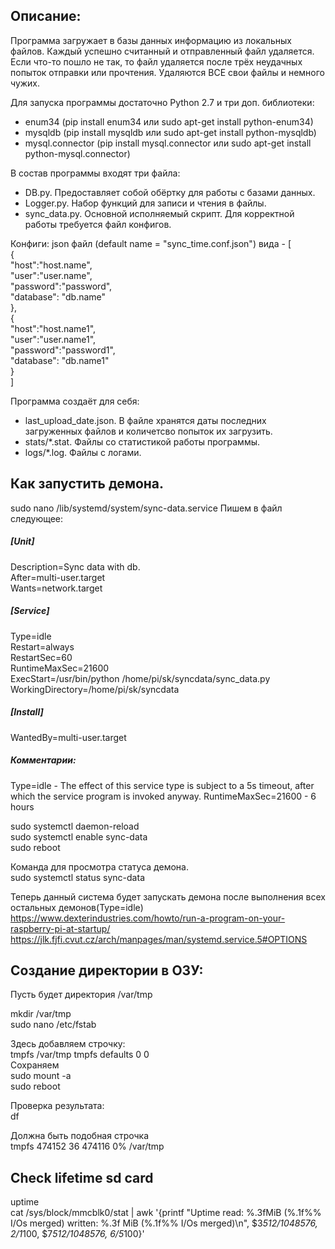 Описание:
-----------------------
Программа загружает в базы данных информацию из локальных файлов. Каждый успешно считанный и отправленный файл удаляется. 
Если что-то пошло не так, то файл удаляется после трёх неудачных попыток отправки или прочтения. Удаляются ВСЕ свои файлы и немного чужих.

Для запуска программы достаточно Python 2.7 и три доп. библиотеки:
- enum34 (pip install enum34 или sudo apt-get install python-enum34)
- mysqldb (pip install mysqldb или sudo apt-get install python-mysqldb)
- mysql.connector (pip install mysql.connector или sudo apt-get install python-mysql.connector)

В состав программы входят три файла:
- DB.py. 			Предоставляет собой обёртку для работы с базами данных.
- Logger.py. 		Набор функций для записи и чтения в файлы.
- sync_data.py.		Основной исполняемый скрипт. Для корректной работы требуется файл конфигов.

Конфиги:
json файл (default name = "sync_time.conf.json") вида - 
[    
  {  
    "host":"host.name",  
    "user":"user.name",  
    "password":"password",  
    "database": "db.name"  
  },  
  {  
    "host":"host.name1",  
    "user":"user.name1",  
    "password":"password1",  
    "database": "db.name1"  
  }  
]

Программа создаёт для себя:
- last_upload_date.json.		В файле хранятся даты последних загруженных файлов и количетсво попыток их загрузить.
- stats/*.stat.					Файлы со статистикой работы программы.
- logs/*.log.					Файлы с логами.


Как запустить демона.  
----------------------------------------
sudo nano /lib/systemd/system/sync-data.service
Пишем в файл следующее:
  
##### [Unit]  
Description=Sync data with db.  
After=multi-user.target  
Wants=network.target  
  
##### [Service]  
Type=idle  
Restart=always   
RestartSec=60  
RuntimeMaxSec=21600  
ExecStart=/usr/bin/python /home/pi/sk/syncdata/sync_data.py  
WorkingDirectory=/home/pi/sk/syncdata  
  
##### [Install]  
WantedBy=multi-user.target   
  
  
##### Комментарии:  
Type=idle - The effect of this service type is subject to a 5s timeout, after which the service program is invoked anyway.
RuntimeMaxSec=21600 - 6 hours 

sudo systemctl daemon-reload  
sudo systemctl enable sync-data  
sudo reboot  
  
Команда для просмотра статуса демона.  
sudo systemctl status sync-data  
  
Теперь данный система будет запускать демона после выполнения всех остальных демонов(Type=idle)    
https://www.dexterindustries.com/howto/run-a-program-on-your-raspberry-pi-at-startup/  
https://jlk.fjfi.cvut.cz/arch/manpages/man/systemd.service.5#OPTIONS  


Создание директории в ОЗУ:
------------------------------------------------------------------
Пусть будет директория /var/tmp  
  
mkdir /var/tmp  
sudo nano /etc/fstab  
  
Здесь добавляем строчку:  
tmpfs /var/tmp tmpfs defaults 0 0  
Сохраняем  
sudo mount -a  
sudo reboot  
  
Проверка результата:  
df  
   
Должна быть подобная строчка  
tmpfs   474152   36   474116   0%   /var/tmp  

Check lifetime sd card
----------------------
uptime  
cat /sys/block/mmcblk0/stat | awk '{printf "Uptime read: %.3fMiB (%.1f%% I/Os merged) written: %.3f MiB (%.1f%% I/Os merged)\n", $3*512/1048576, $2/$1*100, $7*512/1048576, $6/$5*100}'  
